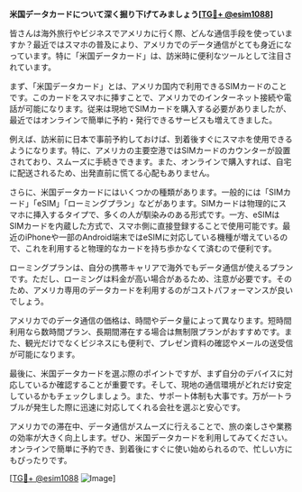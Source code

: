 **米国データカードについて深く掘り下げてみましょう[[TG💪+ @esim1088](https://t.me/s/esim1088)]**

皆さんは海外旅行やビジネスでアメリカに行く際、どんな通信手段を使っていますか？最近ではスマホの普及により、アメリカでのデータ通信がとても身近になっています。特に「米国データカード」は、訪米時に便利なツールとして注目されています。

まず、「米国データカード」とは、アメリカ国内で利用できるSIMカードのことです。このカードをスマホに挿すことで、アメリカでのインターネット接続や電話が可能になります。従来は現地でSIMカードを購入する必要がありましたが、最近ではオンラインで簡単に予約・発行できるサービスも増えてきました。

例えば、訪米前に日本で事前予約しておけば、到着後すぐにスマホを使用できるようになります。特に、アメリカの主要空港ではSIMカードのカウンターが設置されており、スムーズに手続きできます。また、オンラインで購入すれば、自宅に配送されるため、出発直前に慌てる心配もありません。

さらに、米国データカードにはいくつかの種類があります。一般的には「SIMカード」「eSIM」「ローミングプラン」などがあります。SIMカードは物理的にスマホに挿入するタイプで、多くの人が馴染みのある形式です。一方、eSIMはSIMカードを内蔵した方式で、スマホ側に直接登録することで使用可能です。最近のiPhoneや一部のAndroid端末ではeSIMに対応している機種が増えているので、これを利用すると物理的なカードを持ち歩かなくて済むので便利です。

ローミングプランは、自分の携帯キャリアで海外でもデータ通信が使えるプランです。ただし、ローミングは料金が高い場合があるため、注意が必要です。そのため、アメリカ専用のデータカードを利用するのがコストパフォーマンスが良いでしょう。

アメリカでのデータ通信の価格は、時間やデータ量によって異なります。短時間利用なら数時間プラン、長期間滞在する場合は無制限プランがおすすめです。また、観光だけでなくビジネスにも便利で、プレゼン資料の確認やメールの送受信が可能になります。

最後に、米国データカードを選ぶ際のポイントですが、まず自分のデバイスに対応しているか確認することが重要です。そして、現地の通信環境がどれだけ安定しているかもチェックしましょう。また、サポート体制も大事です。万が一トラブルが発生した際に迅速に対応してくれる会社を選ぶと安心です。

アメリカでの滞在中、データ通信がスムーズに行えることで、旅の楽しさや業務の効率が大きく向上します。ぜひ、米国データカードを利用してみてください。オンラインで簡単に予約でき、到着後にすぐに使い始められるので、忙しい方にもぴったりです。

[[TG💪+ @esim1088](https://t.me/s/esim1088) ![Image](https://i.postimg.cc/Y0z9fWf4/image.png)]